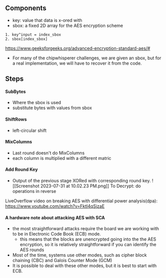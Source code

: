 ## Components
- key: value that data is x-ored with
- sbox: a fixed 2D array for the AES encryption scheme


```
1. key^input = index_sbox
2. sbox[index_sbox]
```
https://www.geeksforgeeks.org/advanced-encryption-standard-aes/#
 - For many of the chipwhisperer challenges, we are given an sbox, but for a real implementation, we will have to recover it from the code.
## Steps
#### SubBytes
- Where the sbox is used
- substitute bytes with values from sbox
#### ShiftRows
- left-circular shift
#### MixColumns
- Last round doesn't do MixColumns
- each column is multiplied with a different matric
#### Add Round Key
- Output of the previous stage XORed with corresponding round key.
![[Screenshot 2023-07-31 at 10.02.23 PM.png]]
To Decrypt: do operations in reverse

LiveOverflow video on breaking AES with differential power analysis(dpa): https://www.youtube.com/watch?v=FktI4qSjzaE

#### A hardware note about attacking AES with SCA
- the most straightforward attacks require the board we are working with to be in Electronic Code Book (ECB) mode.
	- this means that the blocks are unencrypted going into the the AES encryption, so it is relatively straightforward if you can identify the AES rounds
- Most of the time, systems use other modes, such as cipher block chaining (CBC) and Galois Counter Mode (GCM)
- It is possible to deal with these other modes, but it is best to start with ECB.